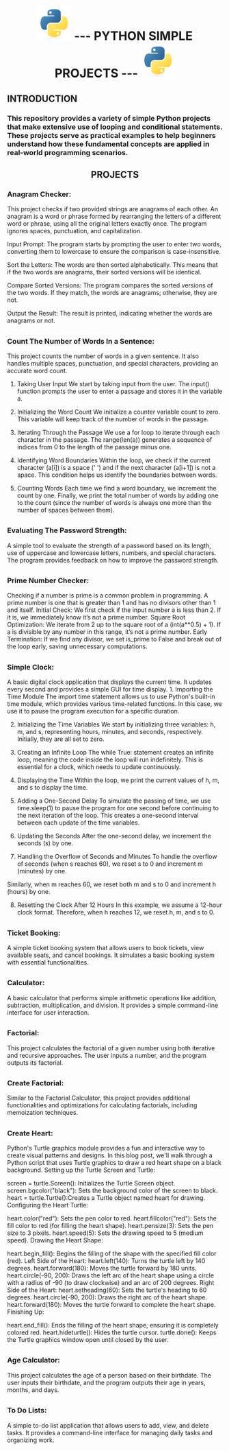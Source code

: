 <h2 align="center"></h2>
<h1 align="center"><img src="https://raw.githubusercontent.com/devicons/devicon/master/icons/python/python-original.svg" alt="Python" width="80" height="80"/> --- PYTHON SIMPLE PROJECTS ---   
 <img src="https://raw.githubusercontent.com/devicons/devicon/master/icons/python/python-original.svg" alt="Python" width="80" height="80"/></h1>
<h2 align="left">INTRODUCTION</h2>
<h3 align="left">This repository provides a variety of simple Python projects that make extensive use of looping and conditional statements. These projects serve as practical examples to help beginners understand how these fundamental concepts are applied in real-world programming scenarios.</h3>
<h2 align="center"></h2>

<h2 align="center">PROJECTS</h2>
<h3 align="left"> Anagram Checker: </h3>
This project checks if two provided strings are anagrams of each other. An anagram is a word or phrase formed by rearranging the letters of a different word or phrase, using all the original letters exactly once. The program ignores spaces, punctuation, and capitalization.


Input Prompt: The program starts by prompting the user to enter two words, converting them to lowercase to ensure the comparison is case-insensitive.

Sort the Letters: The words are then sorted alphabetically. This means that if the two words are anagrams, their sorted versions will be identical.

Compare Sorted Versions: The program compares the sorted versions of the two words. If they match, the words are anagrams; otherwise, they are not.

Output the Result: The result is printed, indicating whether the words are anagrams or not.
<h2 align="center"></h2>


<h3 align="left"> Count The Number of Words In a Sentence: </h3>

This project counts the number of words in a given sentence. It also handles multiple spaces, punctuation, and special characters, providing an accurate word count.
1. Taking User Input
We start by taking input from the user. The input() function prompts the user to enter a passage and stores it in the variable a.

2. Initializing the Word Count
We initialize a counter variable count to zero. This variable will keep track of the number of words in the passage.


3. Iterating Through the Passage
We use a for loop to iterate through each character in the passage. The range(len(a)) generates a sequence of indices from 0 to the length of the passage minus one.


4. Identifying Word Boundaries
Within the loop, we check if the current character (a[i]) is a space (' ') and if the next character (a[i+1]) is not a space. This condition helps us identify the boundaries between words.

5. Counting Words
Each time we find a word boundary, we increment the count by one. Finally, we print the total number of words by adding one to the count (since the number of words is always one more than the number of spaces between them).
<h2 align="center"></h2>


<h3 align="left"> Evaluating The Password Strength: </h3>
A simple tool to evaluate the strength of a password based on its length, use of uppercase and lowercase letters, numbers, and special characters. The program provides feedback on how to improve the password strength.
<h2 align="center"></h2>

<h3 align="left"> Prime Number Checker: </h3>
Checking if a number is prime is a common problem in programming. A prime number is one that is greater than 1 and has no divisors other than 1 and itself.
Initial Check: We first check if the input number a is less than 2. If it is, we immediately know it’s not a prime number.
Square Root Optimization: We iterate from 2 up to the square root of a (int(a**0.5) + 1). If a is divisible by any number in this range, it’s not a prime number.
Early Termination: If we find any divisor, we set is_prime to False and break out of the loop early, saving unnecessary computations.
<h2 align="center"></h2>

<h3 align="left"> Simple Clock: </h3>
A basic digital clock application that displays the current time. It updates every second and provides a simple GUI for time display.
1. Importing the Time Module
The import time statement allows us to use Python's built-in time module, which provides various time-related functions. In this case, we use it to pause the program execution for a specific duration.

2. Initializing the Time Variables
We start by initializing three variables: h, m, and s, representing hours, minutes, and seconds, respectively. Initially, they are all set to zero.

3. Creating an Infinite Loop
The while True: statement creates an infinite loop, meaning the code inside the loop will run indefinitely. This is essential for a clock, which needs to update continuously.

4. Displaying the Time
Within the loop, we print the current values of h, m, and s to display the time.

5. Adding a One-Second Delay
To simulate the passing of time, we use time.sleep(1) to pause the program for one second before continuing to the next iteration of the loop. This creates a one-second interval between each update of the time variables.

6. Updating the Seconds
After the one-second delay, we increment the seconds (s) by one.



7. Handling the Overflow of Seconds and Minutes
To handle the overflow of seconds (when s reaches 60), we reset s to 0 and increment m (minutes) by one.

Similarly, when m reaches 60, we reset both m and s to 0 and increment h (hours) by one.

8. Resetting the Clock After 12 Hours
In this example, we assume a 12-hour clock format. Therefore, when h reaches 12, we reset h, m, and s to 0.
<h2 align="center"></h2>

<h3 align="left"> Ticket Booking: </h3>
A simple ticket booking system that allows users to book tickets, view available seats, and cancel bookings. It simulates a basic booking system with essential functionalities.
<h2 align="center"></h2>

<h3 align="left"> Calculator: </h3>
A basic calculator that performs simple arithmetic operations like addition, subtraction, multiplication, and division. It provides a simple command-line interface for user interaction.
<h2 align="center"></h2>

<h3 align="left"> Factorial: </h3>
This project calculates the factorial of a given number using both iterative and recursive approaches. The user inputs a number, and the program outputs its factorial.
<h2 align="center"></h2>

<h3 align="left"> Create Factorial: </h3>
Similar to the Factorial Calculator, this project provides additional functionalities and optimizations for calculating factorials, including memoization techniques.
<h2 align="center"></h2>

<h3 align="left"> Create Heart: </h3>
Python's Turtle graphics module provides a fun and interactive way to create visual patterns and designs. In this blog post, we'll walk through a Python script that uses Turtle graphics to draw a red heart shape on a black background.
Setting up the Turtle Screen and Turtle:

screen = turtle.Screen(): Initializes the Turtle Screen object.
screen.bgcolor("black"): Sets the background color of the screen to black.
heart = turtle.Turtle():Creates a Turtle object named heart for drawing.
Configuring the Heart Turtle:

heart.color("red"): Sets the pen color to red.
heart.fillcolor("red"): Sets the fill color to red (for filling the heart shape).
heart.pensize(3): Sets the pen size to 3 pixels.
heart.speed(5): Sets the drawing speed to 5 (medium speed).
Drawing the Heart Shape:

heart.begin_fill(): Begins the filling of the shape with the specified fill color (red).
Left Side of the Heart:
heart.left(140): Turns the turtle left by 140 degrees.
heart.forward(180): Moves the turtle forward by 180 units.
heart.circle(-90, 200): Draws the left arc of the heart shape using a circle with a radius of -90 (to draw clockwise) and an arc of 200 degrees.
Right Side of the Heart:
heart.setheading(60): Sets the turtle's heading to 60 degrees.
heart.circle(-90, 200): Draws the right arc of the heart shape.
heart.forward(180): Moves the turtle forward to complete the heart shape.
Finishing Up:

heart.end_fill(): Ends the filling of the heart shape, ensuring it is completely colored red.
heart.hideturtle(): Hides the turtle cursor.
turtle.done(): Keeps the Turtle graphics window open until closed by the user.
<h2 align="center"></h2>

<h3 align="left"> Age Calculator: </h3>
This project calculates the age of a person based on their birthdate. The user inputs their birthdate, and the program outputs their age in years, months, and days.
<h2 align="center"></h2>

<h3 align="left"> To Do Lists: </h3>
A simple to-do list application that allows users to add, view, and delete tasks. It provides a command-line interface for managing daily tasks and organizing work.
<h2 align="center"></h2>
